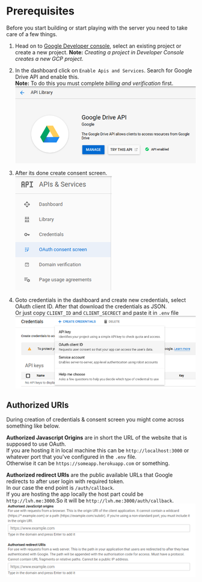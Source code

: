 # Prerequisites

Before you start building or start playing with the server you
need to take care of a few things.

1. Head on to [Google Developer console](https://console.developers.google.com/apis/dashboard),
select an existing project or create a new project.
**Note:** *Creating a project in Developer Console creates a new GCP project.*

2. In the dashboard click on `Enable Apis and Services`.
Search for Google Drive API and enable this.  
**Note:** To do this you must complete *billing and verification* first.  
![Enable Google Drive Api](./img/driveapi.png)

3. After its done create consent screen.  
![Consent Screen](./img/consent.png)

4. Goto credentials in the dashboard and create new credentials,
select OAuth client ID. After that download the credentials as JSON.  
Or just copy `CLIENT_ID` and `CLIENT_SECRECT` and paste it in `.env` file  
![Credentials](./img/creds.png)

## Authorized URIs
During creation of credentials & consent screen you might
come across something like below.  

**Authorized Javascript Origins** are in short the URL of the
website that is supposed to use OAuth.  
If you are hosting it in local machine this can be `http://localhost:3000`
or whatever port that you've configured in the `.env` file.  
Otherwise it can be `https://someapp.herokuapp.com` or something.

**Authorized redirect URIs** are the public available URLs that
Google redirects to after user login with required token.  
In our case the end point is `/auth/callback`.  
If you are hosting the app locally the host part could be
`http://lvh.me:3000`.So it will be `http://lvh.me:3000/auth/callback`.  
![Authorized URIs](./img/uri.png)